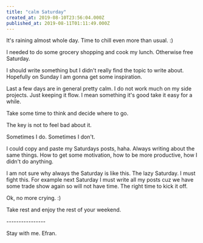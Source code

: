```yaml
---
title: "calm Saturday"
created_at: 2019-08-10T23:56:04.000Z
published_at: 2019-08-11T01:11:49.000Z
---
```

It's raining almost whole day. Time to chill even more than usual. :)

I needed to do some grocery shopping and cook my lunch. Otherwise free Saturday. 

I should write something but I didn't really find the topic to write about. Hopefully on Sunday I am gonna get some inspiration. 

Last a few days are in general pretty calm. I do not work much on my side projects. Just keeping it flow. I mean something it's good take it easy for a while.

Take some time to think and decide where to go. 

The key is not to feel bad about it. 

Sometimes I do. Sometimes I don't.

I could copy and paste my Saturdays posts, haha. Always writing about the same things. How to get some motivation, how to be more productive, how I didn't do anything.

I am not sure why always the Saturday is like this. The lazy Saturday. I must fight this. For example next Saturday I must write all my posts cuz we have some trade show again so will not have time. The right time to kick it off.

Ok, no more crying. :)

Take rest and enjoy the rest of your weekend.

\----------------

Stay with me. Efran.
